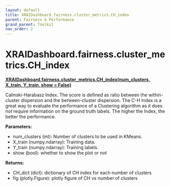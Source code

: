 ```yaml
---
layout: default
title: XRAIDashboard.fairness.cluster_metrics.CH_index
parent: Fairness & Performance
grand_parent: Toolkit
nav_order: 2
---
```


# XRAIDashboard.fairness.cluster_metrics.CH_index
**[XRAIDashboard.fairness.cluster_metrics.CH_index(num_clusters, X_train, Y_train, show = False)](https://github.com/gaberamolete/XRAIDashboard/blob/main/fairness/cluster_metrics.py)**


Calinski-Harabasz Index. The score is defined as ratio between the within-cluster dispersion and the between-cluster dispersion. The C-H Index is a great way to evaluate the performance of a Clustering algorithm as it does not require information on the ground truth labels. The higher the Index, the better the performance.


**Parameters:**
- num_clusters (int): Number of clusters to be used in KMeans.
- X_train (numpy.ndarray): Training data.
- Y_train (numpy.ndarray): Training labels.
- show (bool): whether to show the plot or not

**Returns:**
- CH_dict (dict): dictionary of CH index for each number of clusters
- fig (plotly.Figure): plotly figure of CH vs number of clusters
